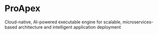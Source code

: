 # ProApex
Cloud-native, AI-powered executable engine for scalable, microservices-based architecture and intelligent application deployment
